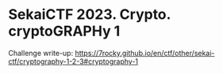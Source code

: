 # SekaiCTF 2023. Crypto. cryptoGRAPHy 1

Challenge write-up: https://7rocky.github.io/en/ctf/other/sekai-ctf/cryptography-1-2-3#cryptography-1
